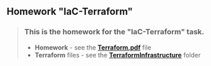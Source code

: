 ## Homework "IaC-Terraform"

> ### This is the homework for the "IaC-Terraform" task.
> - **Homework** - see the [**Terraform.pdf**](https://github.com/thestig1990/epam-devops-fundamentals_L1/blob/main/07_IaC-Terraform/Terraform.pdf) file
> - **Terraform** files - see the [**TerraformInfrastructure**](https://github.com/thestig1990/epam-devops-fundamentals_L1/tree/main/07_IaC-Terraform/TerraformInfrastructure) folder